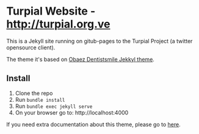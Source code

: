 # Turpial Website - http://turpial.org.ve #

This is a Jekyll site running on gitub-pages to the Turpial Project (a twitter opensource client).

The theme it's based on [Obaez Dentistsmile Jekkyl theme](https://github.com/obaez/dentistsmile).

## Install ##

1. Clone the repo
2. Run `bundle install`
3. Run `bundle exec jekyll serve`
4. On your browser go to: http://localhost:4000

If you need extra documentation about this theme, please go to [here](http://obaez.com/dentistsmile-docs/).

